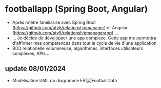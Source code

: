 # footballapp (Spring Boot, Angular)
- Après m'etre familiarisé avec Spring Boot (https://github.com/aty5/relationshipmanager) et Angular (https://github.com/aty5/relationshipmanagerapp) ...
- ... Je décide de développer une app complexe. Cette app me permettra d'affirmer mes compétences dans tout le cycle de vie d'une application
- BDD relationelle volumineuse, algorithmes, interfaces utilisateurs complexes, APIs...

## update 08/01/2024
- Modélisation UML du diagramme ER
![FootballData](https://github.com/aty5/footballapp/assets/103545138/0c469ae1-4447-46db-8687-ed654579b2a2)
